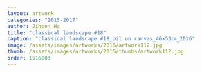 ```yaml
---
layout: artwork
categories: "2015-2017"
author: Jihoon Ha
title: "classical landscape #18"
caption: "classical landscape #18_oil on canvas_46×53㎝_2016"
image: /assets/images/artworks/2016/artwork112.jpg
thumb: /assets/images/artworks/2016/thumbs/artwork112.jpg
order: 1516003
---
```

